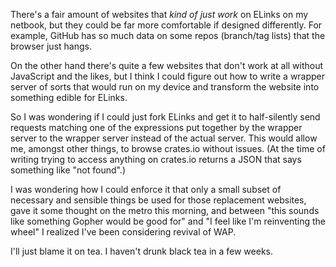 There's a fair amount of websites that _kind of just work_ on ELinks on my netbook, but they could be far more comfortable if designed differently. For example, GitHub has so much data on some repos (branch/tag lists) that the browser just hangs.

On the other hand there's quite a few websites that don't work at all without JavaScript and the likes, but I think I could figure out how to write a wrapper server of sorts that would run on my device and transform the website into something edible for ELinks.

So I was wondering if I could just fork ELinks and get it to half-silently send requests matching one of the expressions put together by the wrapper server to the wrapper server instead of the actual server. This would allow me, amongst other things, to browse crates.io without issues. (At the time of writing trying to access anything on crates.io returns a JSON that says something like "not found".)

I was wondering how I could enforce it that only a small subset of necessary and sensible things be used for those replacement websites, gave it some thought on the metro this morning, and between "this sounds like something Gopher would be good for" and "I feel like I'm reinventing the wheel" I realized I've been considering revival of WAP.

I'll just blame it on tea. I haven't drunk black tea in a few weeks.
